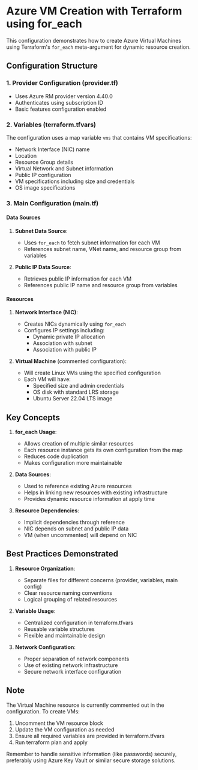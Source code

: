 # Azure VM Creation with Terraform using for_each

This configuration demonstrates how to create Azure Virtual Machines using Terraform's `for_each` meta-argument for dynamic resource creation.

## Configuration Structure

### 1. Provider Configuration (provider.tf)
- Uses Azure RM provider version 4.40.0
- Authenticates using subscription ID
- Basic features configuration enabled

### 2. Variables (terraform.tfvars)
The configuration uses a map variable `vms` that contains VM specifications:
- Network Interface (NIC) name
- Location
- Resource Group details
- Virtual Network and Subnet information
- Public IP configuration
- VM specifications including size and credentials
- OS image specifications

### 3. Main Configuration (main.tf)

#### Data Sources
1. **Subnet Data Source**:
   - Uses `for_each` to fetch subnet information for each VM
   - References subnet name, VNet name, and resource group from variables

2. **Public IP Data Source**:
   - Retrieves public IP information for each VM
   - References public IP name and resource group from variables

#### Resources
1. **Network Interface (NIC)**:
   - Creates NICs dynamically using `for_each`
   - Configures IP settings including:
     - Dynamic private IP allocation
     - Association with subnet
     - Association with public IP

2. **Virtual Machine** (commented configuration):
   - Will create Linux VMs using the specified configuration
   - Each VM will have:
     - Specified size and admin credentials
     - OS disk with standard LRS storage
     - Ubuntu Server 22.04 LTS image

## Key Concepts

1. **for_each Usage**:
   - Allows creation of multiple similar resources
   - Each resource instance gets its own configuration from the map
   - Reduces code duplication
   - Makes configuration more maintainable

2. **Data Sources**:
   - Used to reference existing Azure resources
   - Helps in linking new resources with existing infrastructure
   - Provides dynamic resource information at apply time

3. **Resource Dependencies**:
   - Implicit dependencies through reference
   - NIC depends on subnet and public IP data
   - VM (when uncommented) will depend on NIC

## Best Practices Demonstrated

1. **Resource Organization**:
   - Separate files for different concerns (provider, variables, main config)
   - Clear resource naming conventions
   - Logical grouping of related resources

2. **Variable Usage**:
   - Centralized configuration in terraform.tfvars
   - Reusable variable structures
   - Flexible and maintainable design

3. **Network Configuration**:
   - Proper separation of network components
   - Use of existing network infrastructure
   - Secure network interface configuration

## Note
The Virtual Machine resource is currently commented out in the configuration. To create VMs:
1. Uncomment the VM resource block
2. Update the VM configuration as needed
3. Ensure all required variables are provided in terraform.tfvars
4. Run terraform plan and apply

Remember to handle sensitive information (like passwords) securely, preferably using Azure Key Vault or similar secure storage solutions.